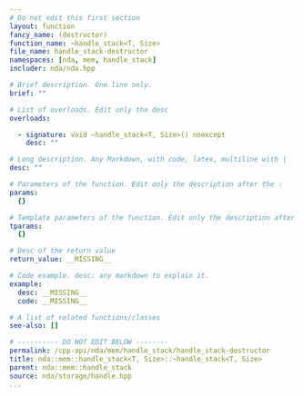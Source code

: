 ```yaml
---
# Do not edit this first section
layout: function
fancy_name: (destructor)
function_name: ~handle_stack<T, Size>
file_name: handle_stack-destructor
namespaces: [nda, mem, handle_stack]
includer: nda/nda.hpp

# Brief description. One line only.
brief: ""

# List of overloads. Edit only the desc
overloads:

  - signature: void ~handle_stack<T, Size>() noexcept
    desc: ""

# Long description. Any Markdown, with code, latex, multiline with |
desc: ""

# Parameters of the function. Edit only the description after the :
params:
  {}

# Template parameters of the function. Edit only the description after the :
tparams:
  {}

# Desc of the return value
return_value: __MISSING__

# Code example. desc: any markdown to explain it.
example:
  desc: __MISSING__
  code: __MISSING__

# A list of related functions/classes
see-also: []

# ---------- DO NOT EDIT BELOW --------
permalink: /cpp-api/nda/mem/handle_stack/handle_stack-destructor
title: nda::mem::handle_stack<T, Size>::~handle_stack<T, Size>
parent: nda::mem::handle_stack
source: nda/storage/handle.hpp
...
```


